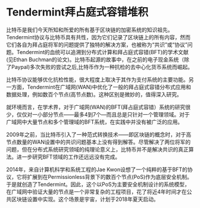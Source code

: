 #     Tendermint拜占庭式容错堆积



比特币是我们今天所知和所爱的所有基于区块链的加密系统的知识祖先。Tendermint协议与比特币具有共性，因为它们记录了区块链上的所有内容，然而它们各自为拜占庭将军的问题提供了独特的解决方案，也被称为“共识”或“协议”问题。Tendermint的血统可以追溯到分布式计算和拜占庭式容错(BFT)的学术文献(见Ethan Buchman的论文)。比特币起源的故事中，在之前的电子现金系统（除了Paypal)多次失败的尝试之后,比特币作为一种抗检的去中心化货币系统而崛起。

比特币协议能够优化抗检性能，很大程度上取决于其作为支付系统的主要功能。另一方面，Tendermint在广域网(WAN)中优化了一般的拜占庭式容错分布式应用和数据处理，例如数百个节点(高节点数)。这种区别是微妙的，值得深入研究。

就环境而言，在学术界，对于广域网(WAN)的BFT(拜占庭式容错）系统的研究很少，仅仅对一小部分节点——最多4到7个—而且总是只针对一个管理领域。对于广域网中大量节点和多个管理域的BFT系统，在实践中并没有被广泛的应用。

2009年之前，当比特币引入了一种范式转换技术——即区块链的概念时，对于高节点数量的WAN设置中的共识问题基本上没有得到解答。尽管解决了两位将军的问题，但在分布式系统研究领域的纯理论意义上，比特币并不是解决共识的真正算法。进一步研究BFT领域的工作还远远没有完成。

2014年，来自计算机科学和系统工程的Jae Kwon设想了一个纯粹的基于BFT的协议，它将扩展到在Permissionless背景下的数百个节点(PoS)作为底层安全机制。于是就创造了Tendermint。因此，这个以PoS为主要安全机制设计的系统模型，在广域网中验证大量的节点是一个非常复杂的工程项目，花了将近4年时间才在公共区块链设置中实现。这个场景是宇宙，计划于2018年夏天启动。